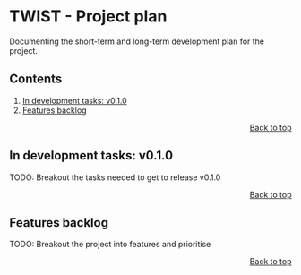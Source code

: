 <!-- To view this file rendered, try opening VSCode and clicking to open the "Preview" pane -->
# TWIST - Project plan
Documenting the short-term and long-term development plan for the project.

## Contents
<!-- This contents is kept up to date *manually* -->
1. [In development tasks: v0.1.0](#In-development-tasks:-v010)
1. [Features backlog](#Features-backlog)

<div align="right"><a href="#contents">Back to top</a></div>

## In development tasks: v0.1.0
TODO: Breakout the tasks needed to get to release v0.1.0

<div align="right"><a href="#contents">Back to top</a></div>

## Features backlog
TODO: Breakout the project into features and prioritise

<div align="right"><a href="#contents">Back to top</a></div>

